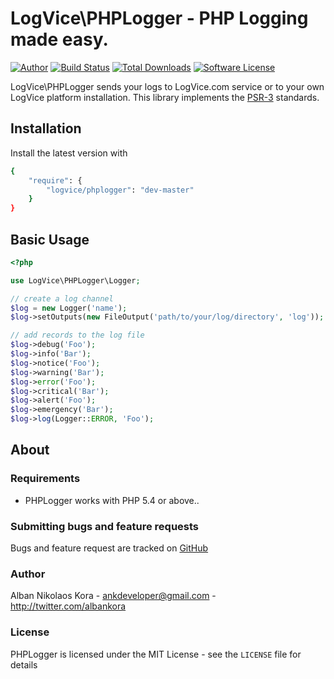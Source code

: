 # LogVice\PHPLogger - PHP Logging made easy.

[![Author](http://img.shields.io/badge/author-@albankora-blue.svg?style=flat-square)](https://twitter.com/albankora)
[![Build Status](https://img.shields.io/travis/logvice/phplogger.svg)](https://travis-ci.org/logvice/phplogger)
[![Total Downloads](https://img.shields.io/packagist/dt/logvice/phplogger.svg?style=flat-square)](https://packagist.org/packages/logvice/phplogger)
[![Software License](https://img.shields.io/badge/license-MIT-brightgreen.svg?style=flat-square)](LICENSE)

LogVice\PHPLogger sends your logs to LogVice.com service or to your own LogVice platform installation. This library implements the [PSR-3](https://github.com/php-fig/fig-standards/blob/master/accepted/PSR-3-logger-interface.md) standards.

## Installation

Install the latest version with

```bash
{
    "require": {
        "logvice/phplogger": "dev-master"
    }
}
```

## Basic Usage

```php
<?php

use LogVice\PHPLogger\Logger;

// create a log channel
$log = new Logger('name');
$log->setOutputs(new FileOutput('path/to/your/log/directory', 'log'));

// add records to the log file
$log->debug('Foo');
$log->info('Bar');
$log->notice('Foo');
$log->warning('Bar');
$log->error('Foo');
$log->critical('Bar');
$log->alert('Foo');
$log->emergency('Bar');
$log->log(Logger::ERROR, 'Foo');
```

## About

### Requirements

- PHPLogger works with PHP 5.4 or above..

### Submitting bugs and feature requests

Bugs and feature request are tracked on [GitHub](https://github.com/logvice/phplogger/issues)

### Author

Alban Nikolaos Kora - <ankdeveloper@gmail.com> - <http://twitter.com/albankora>

### License

PHPLogger is licensed under the MIT License - see the `LICENSE` file for details
